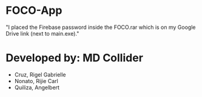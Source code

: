 # FOCO-App

"I placed the Firebase password inside the FOCO.rar which is on my Google Drive link (next to main.exe)."

# Developed by: MD Collider
 - Cruz, Rigel Gabrielle
 - Nonato, Rijie Carl
 - Quiliza, Angelbert
